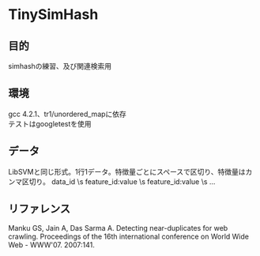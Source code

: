 # TinySimHash  

## 目的

simhashの練習、及び関連検索用

## 環境

gcc 4.2.1、tr1/unordered\_mapに依存  
テストはgoogletestを使用

## データ

LibSVMと同じ形式。1行1データ。特徴量ごとにスペースで区切り、特徴量はカンマ区切り。
	data_id \s feature_id:value \s feature_id:value \s ...

	
## リファレンス
Manku GS, Jain A, Das Sarma A. Detecting near-duplicates for web crawling. Proceedings of the 16th international conference on World Wide Web - WWW'07. 2007:141.
